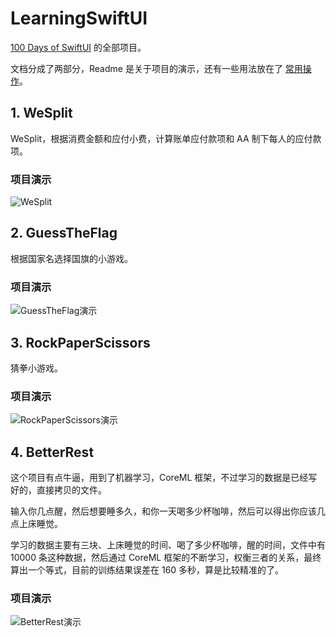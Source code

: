 # LearningSwiftUI

[100 Days of SwiftUI](https://www.hackingwithswift.com/100/swiftui) 的全部项目。

文档分成了两部分，Readme 是关于项目的演示，还有一些用法放在了 [常用操作](https://github.com/yangfurui/LearningSwiftUI/blob/main/%E5%B8%B8%E7%94%A8%E6%93%8D%E4%BD%9C.md)。

## 1. WeSplit

WeSplit，根据消费金额和应付小费，计算账单应付款项和 AA 制下每人的应付款项。

### 项目演示

![WeSplit](./Resources/WeSplit.gif)

## 2. GuessTheFlag

根据国家名选择国旗的小游戏。

### 项目演示

![GuessTheFlag演示](./Resources/GuessTheFlag演示.gif)



## 3. RockPaperScissors

猜拳小游戏。

### 项目演示

![RockPaperScissors演示](./Resources/RockPaperScissors演示.gif)

## 4. BetterRest

这个项目有点牛逼，用到了机器学习，CoreML 框架，不过学习的数据是已经写好的，直接拷贝的文件。

输入你几点醒，然后想要睡多久，和你一天喝多少杯咖啡，然后可以得出你应该几点上床睡觉。

学习的数据主要有三块、上床睡觉的时间、喝了多少杯咖啡，醒的时间，文件中有 10000 条这种数据，然后通过 CoreML 框架的不断学习，权衡三者的关系，最终算出一个等式，目前的训练结果误差在 160 多秒，算是比较精准的了。

### 项目演示

![BetterRest演示](./Resources/BetterRest演示.gif)
